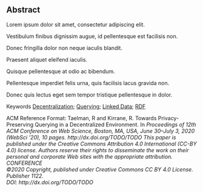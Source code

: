 ## Abstract
<!-- Context      -->
Lorem ipsum dolor sit amet, consectetur adipiscing elit.
<!-- Need         -->
Vestibulum finibus dignissim augue, id pellentesque est facilisis non.
<!-- Task         -->
Donec fringilla dolor non neque iaculis blandit.
<!-- Object       -->
Praesent aliquet eleifend iaculis.
<!-- Findings     -->
Quisque pellentesque at odio ac bibendum.
<!-- Conclusion   -->
Pellentesque imperdiet felis urna, quis facilisis lacus gravida non.
<!-- Perspectives -->
Donec quis lectus eget sem tempor tristique pellentesque in dolor.

<span id="keywords" rel="schema:about"><span class="title">Keywords</span>
<a href="https://en.wikipedia.org/wiki/Decentralization" resource="http://dbpedia.org/resource/Decentralization">Decentralization</a>;
<a href="https://en.wikipedia.org/wiki/Querying" resource="http://dbpedia.org/resource/Querying">Querying</a>;
<a href="https://en.wikipedia.org/wiki/Linked_Data" resource="http://dbpedia.org/resource/Linked_Data">Linked Data</a>;
<a href="https://en.wikipedia.org/wiki/Resource_Description_Framework" resource="http://dbpedia.org/resource/Resource_Description_Framework">RDF</a>
</span>

<span class="printonly" id="acmreferenceformat">
<span class="title">ACM Reference Format:</span>
Taelman, R and Kirrane, R. Towards Privacy-Preserving Querying in a Decentralized Environment. In <i>Proceedings of 12th ACM Conference on Web Science, Boston, MA, USA, June 30–July 3, 2020 (WebSci ’20), 10 pages.
<i>http://dx.doi.org/TODO/TODO</i>
</span>

<span class="printonly firstpagefooter">
<span class="footnotecopyright">
This paper is published under the Creative Commons Attribution 4.0 International (CC-BY 4.0) license.
Authors reserve their rights to disseminate the work on their personal and corporate Web sites with the appropriate attribution.<br />
<span style="font-style:italic">CONFERENCE</span><br />
©2020 Copyright,
published under Creative Commons CC BY 4.0 License.<br />
Publisher 1122.<br />
DOI: http://dx.doi.org/TODO/TODO
</span>
</span>
